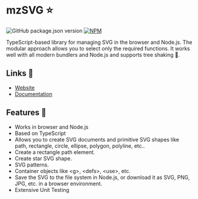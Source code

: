 # mzSVG ⭐

![GitHub package.json version](https://img.shields.io/github/package-json/v/mzusin/mz-svg)
[![NPM](https://img.shields.io/badge/npm-svg-brightgreen)](https://www.npmjs.com/package/mz-svg)

TypeScript-based library for managing SVG in the browser and Node.js. The modular approach allows you to select only the required functions. It works well with all modern bundlers and Node.js and supports tree shaking 🌲.

## Links 🔗
- [Website](https://svg.mzsoft.org)
- [Documentation](https://svg.mzsoft.org/pages/typescript-usage.html)

## Features 🚀
- Works in browser and Node.js
- Based on TypeScript
- Allows you to create SVG documents and primitive SVG shapes like path, rectangle, circle, ellipse, polygon, polyline, etc..
- Create a rectangle path element.
- Create star SVG shape.
- SVG patterns.
- Container objects like &lt;g>, &lt;defs>, &lt;use>, etc.
- Save the SVG to the file system in Node.js, or download it as SVG, PNG, JPG, etc. in a browser environment.
- Extensive Unit Testing